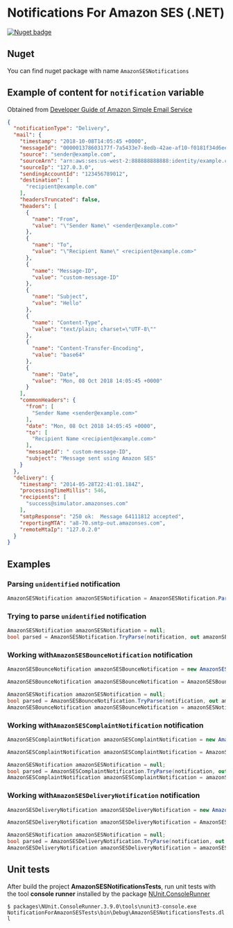 Notifications For Amazon SES (.NET)
===============================

[![Nuget badge](https://buildstats.info/nuget/AmazonSESNotifications)](https://www.nuget.org/packages/AmazonSESNotifications)

Nuget
-----
You can find nuget package with name ```AmazonSESNotifications```

Example of content for ```notification``` variable
-------

Obtained from <a href="https://docs.aws.amazon.com/ses/latest/DeveloperGuide/notification-contents.html">Developer Guide of Amazon Simple Email Service</a>

```JSON
{
  "notificationType": "Delivery",
  "mail": {
    "timestamp": "2018-10-08T14:05:45 +0000",
    "messageId": "000001378603177f-7a5433e7-8edb-42ae-af10-f0181f34d6ee-000000",
    "source": "sender@example.com",
    "sourceArn": "arn:aws:ses:us-west-2:888888888888:identity/example.com",
    "sourceIp": "127.0.3.0",
    "sendingAccountId": "123456789012",
    "destination": [
      "recipient@example.com"
    ],
    "headersTruncated": false,
    "headers": [
      {
        "name": "From",
        "value": "\"Sender Name\" <sender@example.com>"
      },
      {
        "name": "To",
        "value": "\"Recipient Name\" <recipient@example.com>"
      },
      {
        "name": "Message-ID",
        "value": "custom-message-ID"
      },
      {
        "name": "Subject",
        "value": "Hello"
      },
      {
        "name": "Content-Type",
        "value": "text/plain; charset=\"UTF-8\""
      },
      {
        "name": "Content-Transfer-Encoding",
        "value": "base64"
      },
      {
        "name": "Date",
        "value": "Mon, 08 Oct 2018 14:05:45 +0000"
      }
    ],
    "commonHeaders": {
      "from": [
        "Sender Name <sender@example.com>"
      ],
      "date": "Mon, 08 Oct 2018 14:05:45 +0000",
      "to": [
        "Recipient Name <recipient@example.com>"
      ],
      "messageId": " custom-message-ID",
      "subject": "Message sent using Amazon SES"
    }
  },
  "delivery": {
    "timestamp": "2014-05-28T22:41:01.184Z",
    "processingTimeMillis": 546,
    "recipients": [
      "success@simulator.amazonses.com"
    ],
    "smtpResponse": "250 ok:  Message 64111812 accepted",
    "reportingMTA": "a8-70.smtp-out.amazonses.com",
    "remoteMtaIp": "127.0.2.0"
  }
}
```
Examples
-------

### Parsing ```unidentified``` notification
```C#
AmazonSESNotification amazonSESNotification = AmazonSESNotification.Parse(notification);
```

### Trying to parse ```unidentified``` notification
```C#
AmazonSESNotification amazonSESNotification = null;
bool parsed = AmazonSESNotification.TryParse(notification, out amazonSESNotification);
```

### Working with```AmazonSESBounceNotification``` notification
```C#
AmazonSESBounceNotification amazonSESBounceNotification = new AmazonSESBounceNotification(notification);
```
```C#
AmazonSESBounceNotification amazonSESBounceNotification = AmazonSESBounceNotification.Parse(notification);
```
```C#
AmazonSESNotification amazonSESNotification = null;
bool parsed = AmazonSESBounceNotification.TryParse(notification, out amazonSESNotification);
AmazonSESBounceNotification amazonSESBounceNotification = amazonSESNotification as AmazonSESBounceNotification;
```

### Working with```AmazonSESComplaintNotification``` notification
```C#
AmazonSESComplaintNotification amazonSESComplaintNotification = new AmazonSESComplaintNotification(notification);
```
```C#
AmazonSESComplaintNotification amazonSESComplaintNotification = AmazonSESComplaintNotification.Parse(notification);
```
```C#
AmazonSESNotification amazonSESNotification = null;
bool parsed = AmazonSESComplaintNotification.TryParse(notification, out amazonSESNotification);
AmazonSESComplaintNotification amazonSESComplaintNotification = amazonSESNotification as AmazonSESComplaintNotification;
```

### Working with```AmazonSESDeliveryNotification``` notification
```C#
AmazonSESDeliveryNotification amazonSESDeliveryNotification = new AmazonSESDeliveryNotification(notification);
```
```C#
AmazonSESDeliveryNotification amazonSESDeliveryNotification = AmazonSESDeliveryNotification.Parse(notification);
```
```C#
AmazonSESNotification amazonSESNotification = null;
bool parsed = AmazonSESDeliveryNotification.TryParse(notification, out amazonSESNotification);
AmazonSESDeliveryNotification amazonSESDeliveryNotification = amazonSESNotification as AmazonSESDeliveryNotification;
```

Unit tests
-------
After build the project **AmazonSESNotificationsTests**, run unit tests with the tool **console runner** installed by the package <a href="https://www.nuget.org/packages/NUnit.ConsoleRunner/">NUnit.ConsoleRunner</a>

`$ packages\NUnit.ConsoleRunner.3.9.0\tools\nunit3-console.exe NotificationForAmazonSESTests\bin\Debug\AmazonSESNotificationsTests.dll`